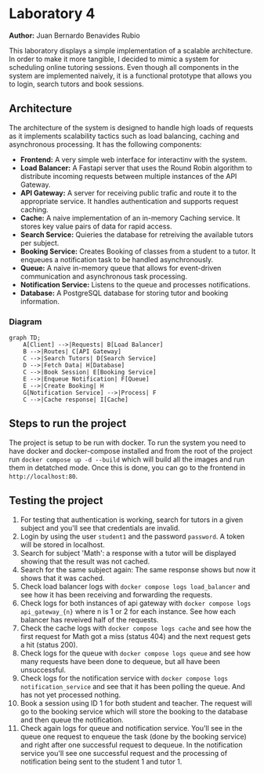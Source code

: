# Laboratory 4

**Author:** Juan Bernardo Benavides Rubio

This laboratory displays a simple implementation of a scalable architecture.
In order to make it more tangible, I decided to mimic a system for scheduling online
tutoring sessions. Even though all components in the system are implemented naively,
it is a functional prototype that allows you to login, search tutors and book sessions.

## Architecture

The architecture of the system is designed to handle high loads of requests as it implements
scalability tactics such as load balancing, caching and asynchronous processing. It has
the following components:

- **Frontend:** A very simple web interface for interactinv with the system.
- **Load Balancer:** A Fastapi server that uses the Round Robin algorithm to distribute incoming requests between multiple instances of the API Gateway.
- **API Gateway:** A server for receiving public trafic and route it to the appropriate service. It handles authentication and supports request caching.
- **Cache:** A naive implementation of an in-memory Caching service. It stores key value pairs of data for rapid access.
- **Search Service:** Quieries the database for retreiving the available tutors per subject.
- **Booking Service:** Creates Booking of classes from a student to a tutor. It enqueues a notification task to be handled asynchronously.
- **Queue:** A naive in-memory queue that allows for event-driven communication and asynchronous task processing.
- **Notification Service:** Listens to the queue and processes notifications.
- **Database:** A PostgreSQL database for storing tutor and booking information.

### Diagram

```mermaid
graph TD;
    A[Client] -->|Requests| B[Load Balancer]
    B -->|Routes| C[API Gateway]
    C -->|Search Tutors| D[Search Service]
    D -->|Fetch Data| H[Database]
    C -->|Book Session| E[Booking Service]
    E -->|Enqueue Notification| F[Queue]
    E -->|Create Booking| H
    G[Notification Service] -->|Process| F
    C -->|Cache response| I[Cache]
```

## Steps to run the project

The project is setup to be run with docker. To run the system you need to have docker and docker-compose installed and from the root of the project run `docker compose up -d --build`
which will build all the images and run them in detatched mode. Once this is done, you can go to the frontend in `http://localhost:80`. 

## Testing the project

1. For testing that authentication is working, search for tutors in a given subject and you'll see that credentials are invalid.
2. Login by using the user `student1` and the password `password`. A token will be stored in localhost.
3. Search for subject 'Math': a response with a tutor will be displayed showing that the result was not cached.
4. Search for the same subject again: The same response shows but now it shows that it was cached.
5. Check load balancer logs with `docker compose logs load_balancer` and see how it has been receiving and forwarding the requests.
6. Check logs for both instances of api gateway with `docker compose logs api_gateway_{n}` where n is 1 or 2 for each instance. See how each balancer has reveived half of the requests.
7. Check the cache logs with `docker compose logs cache` and see how the first request for Math got a miss (status 404) and the next request gets a hit (status 200).
8. Check logs for the queue with `docker compose logs queue` and see how many requests have been done to dequeue, but all have been unsuccessful.
9. Check logs for the notification service with `docker compose logs notification_service` and see that it has been polling the queue. And has not yet processed nothing.
10. Book a session using ID 1 for both student and teacher. The request will go to the booking service which will store the booking to the database and then queue the notification.
11. Check again logs for queue and notification service. You'll see in the queue one request to enqueue the task (done by the booking service) and right after one successful request to dequeue. In the notification service you'll see one successful request and the processing of notification being sent to the student 1 and tutor 1.

